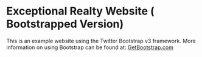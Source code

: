 # Exceptional Realty Website ( Bootstrapped Version)

This is an example website using the Twitter Bootstrap v3 framework.
More information on using Bootstrap can be found at: [GetBootstrap.com](http://getbootstrap.com)
